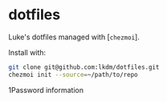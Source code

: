 # dotfiles

Luke's dotfiles managed with [`chezmoi`].

Install with:

```sh
git clone git@github.com:lkdm/dotfiles.git
chezmoi init --source=~/path/to/repo
```

1Password information

```sh

```
